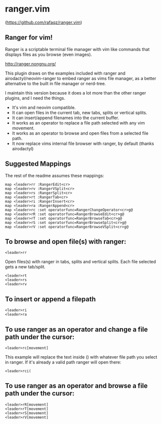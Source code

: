 ranger.vim
==========

(https://github.com/rafaqz/ranger.vim)


## Ranger for vim!

Ranger is a scriptable terminal file manager with vim like commands that
displays files as you browse (even images).

http://ranger.nongnu.org/

This plugin draws on the examples included with ranger and
airodactyl/neovim-ranger to embed ranger as vims file manager, as a better
alternative to the built in file manager or nerd-tree.

I maintain this version because it does a lot more than the other ranger
plugins, and I need the things.

- It's vim and neovim compatible.
- It can open files in the current tab, new tabs, splits or vertical splits. 
- It can insert/append filenames into the current buffer.
- It works as an operator to replace a file path selected with any vim movement.
- It works as an operator to browse and open files from a selected file path.
- It now replace vims internal file browser with ranger, by default (thanks airodactyl)

## Suggested Mappings 

The rest of the readme assumes these mappings:

    map <leader>rr :RangerEdit<cr>
    map <leader>rv :RangerVSplit<cr>
    map <leader>rs :RangerSplit<cr>
    map <leader>rt :RangerTab<cr>
    map <leader>ri :RangerInsert<cr>
    map <leader>ra :RangerAppend<cr>
    map <leader>rc :set operatorfunc=RangerChangeOperator<cr>g@
    map <leader>rR :set operatorfunc=RangerBrowseEdit<cr>g@
    map <leader>rT :set operatorfunc=RangerBrowseTab<cr>g@
    map <leader>rS :set operatorfunc=RangerBrowseSplit<cr>g@
    map <leader>rV :set operatorfunc=RangerBrowseVSplit<cr>g@

## To browse and open file(s) with ranger:

    <leader>rr

Open files(s) with ranger in tabs, splits and vertical splits.
Each file selected gets a new tab/split.

    <leader>rt
    <leader>rs
    <leader>rv

## To insert or append a filepath

    <leader>ri
    <leader>ra

## To use ranger as an operator and change a file path under the cursor:

    <leader>rc[movement]

This example will replace the text inside () with whatever file path you select in ranger. If
it's already a valid path ranger will open there:

    <leader>rci( 

## To use ranger as an operator and browse a file path under the cursor:
    <leader>rR[movement]
    <leader>rT[movement]
    <leader>rS[movement]
    <leader>rV[movement]
